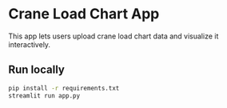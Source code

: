 # Crane Load Chart App

This app lets users upload crane load chart data and visualize it interactively.

## Run locally
```bash
pip install -r requirements.txt
streamlit run app.py

